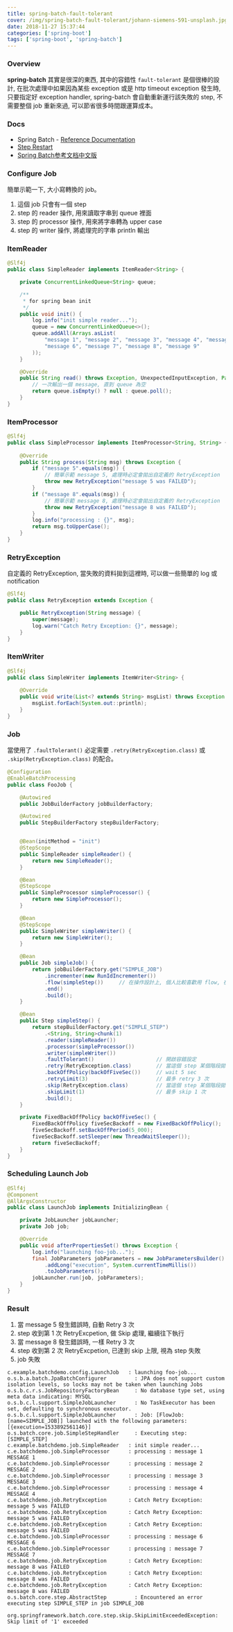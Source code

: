 ```yaml
---
title: spring-batch-fault-tolerant
cover: /img/spring-batch-fault-tolerant/johann-siemens-591-unsplash.jpg
date: 2018-11-27 15:37:44
categories: ['spring-boot']
tags: ['spring-boot', 'spring-batch']
---
```

### Overview
**spring-batch** 其實是很深的東西, 其中的容錯性 `fault-tolerant` 是個很棒的設計, 在批次處理中如果因為某些 exception 或是 http timeout exception 發生時, 只要指定好 exception handler, spring-batch 會自動重新運行該失敗的 step, 不需要整個 job 重新來過, 可以節省很多時間跟運算成本。

### Docs
* Spring Batch - [Reference Documentation](https://docs.spring.io/spring-batch/4.0.x/reference/html/index.html)
* [Step Restart](https://docs.spring.io/spring-batch/4.1.x/reference/html/step.html#stepRestart)
* [Spring Batch参考文档中文版](https://www.bookstack.cn/read/SpringBatchReferenceCN/README.md)

### Configure Job
簡單示範一下, 大小寫轉換的 job。

1. 這個 job 只會有一個 step
2. step 的 reader 操作, 用來讀取字串到 queue 裡面
3. step 的 processor 操作, 用來將字串轉為 upper case
4. step 的 writer 操作, 將處理完的字串 println 輸出

### ItemReader
```java
@Slf4j
public class SimpleReader implements ItemReader<String> {

    private ConcurrentLinkedQueue<String> queue;

    /**
     * for spring bean init
     */
    public void init() {
        log.info("init simple reader...");
        queue = new ConcurrentLinkedQueue<>();
        queue.addAll(Arrays.asList(
            "message 1", "message 2", "message 3", "message 4", "message 5",
            "message 6", "message 7", "message 8", "message 9"
        ));
    }

    @Override
    public String read() throws Exception, UnexpectedInputException, ParseException, NonTransientResourceException {
        // 一次輸出一個 message, 直到 queue 為空
        return queue.isEmpty() ? null : queue.poll();
    }
}
```

### ItemProcessor
```java
@Slf4j
public class SimpleProcessor implements ItemProcessor<String, String> {
    
    @Override
    public String process(String msg) throws Exception {
        if ("message 5".equals(msg)) {
            // 簡單示範 message 5, 處理時必定會拋出自定義的 RetryException 
            throw new RetryException("message 5 was FAILED");
        }
        if ("message 8".equals(msg)) {
            // 簡單示範 message 8, 處理時必定會拋出自定義的 RetryException
            throw new RetryException("message 8 was FAILED");
        }
        log.info("processing : {}", msg);
        return msg.toUpperCase();
    }
}
```

### RetryException
自定義的 RetryException, 當失敗的資料拋到這裡時, 可以做一些簡單的 log 或 notification
```java
@Slf4j
public class RetryException extends Exception {

    public RetryException(String message) {
        super(message);
        log.warn("Catch Retry Exception: {}", message); 
    }
}
```

### ItemWriter
```java
@Slf4j
public class SimpleWriter implements ItemWriter<String> {
    
    @Override
    public void write(List<? extends String> msgList) throws Exception {
        msgList.forEach(System.out::println);
    }
}
```

### Job
當使用了 `.faultTolerant()` 必定需要 `.retry(RetryException.class)` 或 `.skip(RetryException.class)` 的配合。
```java
@Configuration
@EnableBatchProcessing
public class FooJob {

    @Autowired
    public JobBuilderFactory jobBuilderFactory;

    @Autowired
    public StepBuilderFactory stepBuilderFactory;


    @Bean(initMethod = "init")
    @StepScope
    public SimpleReader simpleReader() {
        return new SimpleReader();
    }

    @Bean
    @StepScope
    public SimpleProcessor simpleProcessor() {
        return new SimpleProcessor();
    }

    @Bean
    @StepScope
    public SimpleWriter simpleWriter() {
        return new SimpleWriter();
    }

    @Bean
    public Job simpleJob() {
        return jobBuilderFactory.get("SIMPLE_JOB")
            .incrementer(new RunIdIncrementer())
            .flow(simpleStep())     // 在操作設計上, 個人比較喜歡用 flow, 在設計上更方便組合 step
            .end()
            .build();
    }

    @Bean
    public Step simpleStep() {
        return stepBuilderFactory.get("SIMPLE_STEP")
            .<String, String>chunk(1)
            .reader(simpleReader())
            .processor(simpleProcessor())
            .writer(simpleWriter())
            .faultTolerant()                    // 開啟容錯設定
            .retry(RetryException.class)        // 當這個 step 某個階段拋出 RetryException
            .backOffPolicy(backOfFiveSec())     // wait 5 sec
            .retryLimit(3)                      // 最多 retry 3 次
            .skip(RetryException.class)         // 當這個 step 某個階段拋出 RetryException 做 skip 處理
            .skipLimit(1)                       // 最多 skip 1 次
            .build();
    }

    private FixedBackOffPolicy backOfFiveSec() {
        FixedBackOffPolicy fiveSecBackoff = new FixedBackOffPolicy();
        fiveSecBackoff.setBackOffPeriod(5_000);
        fiveSecBackoff.setSleeper(new ThreadWaitSleeper());
        return fiveSecBackoff;
    }
}
```

### Scheduling Launch Job
```java
@Slf4j
@Component
@AllArgsConstructor
public class LaunchJob implements InitializingBean {

    private JobLauncher jobLauncher;
    private Job job;

    @Override
    public void afterPropertiesSet() throws Exception {
        log.info("launching foo-job...");
        final JobParameters jobParameters = new JobParametersBuilder()
            .addLong("execution", System.currentTimeMillis())
            .toJobParameters();
        jobLauncher.run(job, jobParameters);
    }
}
```

### Result
1. 當 message 5 發生錯誤時, 自動 Retry 3 次
2. step 收到第 1 次 RetryExcpetion, 做 Skip 處理, 繼續往下執行
3. 當 message 8 發生錯誤時, 一樣 Retry 3 次
4. step 收到第 2 次 RetryExcpetion, 已達到 skip 上限, 視為 step 失敗
5. job 失敗

```
c.example.batchdemo.config.LaunchJob   : launching foo-job...
o.s.b.a.batch.JpaBatchConfigurer         : JPA does not support custom isolation levels, so locks may not be taken when launching Jobs
o.s.b.c.r.s.JobRepositoryFactoryBean     : No database type set, using meta data indicating: MYSQL
o.s.b.c.l.support.SimpleJobLauncher      : No TaskExecutor has been set, defaulting to synchronous executor.
o.s.b.c.l.support.SimpleJobLauncher      : Job: [FlowJob: [name=SIMPLE_JOB]] launched with the following parameters: [{execution=1533892561146}]
o.s.batch.core.job.SimpleStepHandler     : Executing step: [SIMPLE_STEP]
c.example.batchdemo.job.SimpleReader   : init simple reader...
c.e.batchdemo.job.SimpleProcessor      : processing : message 1
MESSAGE 1
c.e.batchdemo.job.SimpleProcessor      : processing : message 2
MESSAGE 2
c.e.batchdemo.job.SimpleProcessor      : processing : message 3
MESSAGE 3
c.e.batchdemo.job.SimpleProcessor      : processing : message 4
MESSAGE 4
c.e.batchdemo.job.RetryException       : Catch Retry Exception: message 5 was FAILED
c.e.batchdemo.job.RetryException       : Catch Retry Exception: message 5 was FAILED
c.e.batchdemo.job.RetryException       : Catch Retry Exception: message 5 was FAILED
c.e.batchdemo.job.SimpleProcessor      : processing : message 6
MESSAGE 6
c.e.batchdemo.job.SimpleProcessor      : processing : message 7
MESSAGE 7
c.e.batchdemo.job.RetryException       : Catch Retry Exception: message 8 was FAILED
c.e.batchdemo.job.RetryException       : Catch Retry Exception: message 8 was FAILED
c.e.batchdemo.job.RetryException       : Catch Retry Exception: message 8 was FAILED
o.s.batch.core.step.AbstractStep         : Encountered an error executing step SIMPLE_STEP in job SIMPLE_JOB

org.springframework.batch.core.step.skip.SkipLimitExceededException: Skip limit of '1' exceeded
```

